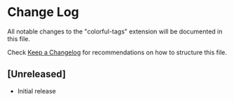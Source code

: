 # Change Log

All notable changes to the "colorful-tags" extension will be documented in this file.

Check [Keep a Changelog](http://keepachangelog.com/) for recommendations on how to structure this file.

## [Unreleased]

- Initial release